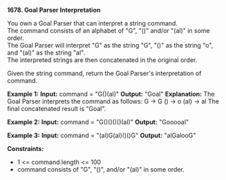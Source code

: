 **1678. Goal Parser Interpretation**

You own a Goal Parser that can interpret a string command.   
The command consists of an alphabet of "G", "()" and/or "(al)" in some order.   
The Goal Parser will interpret "G" as the string "G", "()" as the string "o", and "(al)" as the string "al".    
The interpreted strings are then concatenated in the original order.  

Given the string command, return the Goal Parser's interpretation of command.

**Example 1:**
**Input:** command = "G()(al)"
**Output:** "Goal"
**Explanation:** The Goal Parser interprets the command as follows:
G -> G
() -> o
(al) -> al
The final concatenated result is "Goal".

**Example 2:**
**Input:** command = "G()()()()(al)"
**Output:** "Gooooal"

**Example 3:**
**Input:** command = "(al)G(al)()()G"
**Output:** "alGalooG"

**Constraints:**
- 1 <= command.length <= 100
- command consists of "G", "()", and/or "(al)" in some order.